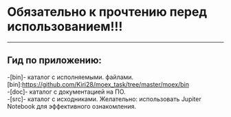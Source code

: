 # Обязательно к прочтению перед использованием!!!
__________________
## Гид по приложению:  
-[bin]- каталог с исполняемыми. файлами.  [bin]:https://github.com/Kiri28/moex_task/tree/master/moex/bin    
-[doc]- каталог с документацией на ПО.  
-[src]- каталог с исходниками. Желательно: использовать Jupiter Notebook для эффективного ознакомления.             
